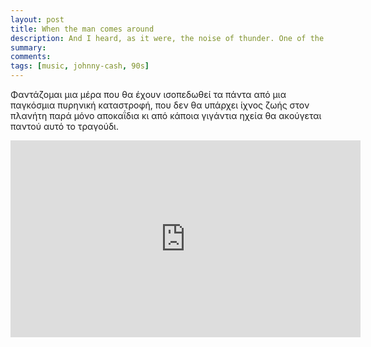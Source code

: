```yaml
---
layout: post
title: When the man comes around
description: And I heard, as it were, the noise of thunder. One of the four beasts saying, “Come and see.” And I saw, and behold a white horse.
summary: 
comments: 
tags: [music, johnny-cash, 90s]
---
```


Φαντάζομαι μια μέρα που θα έχουν ισοπεδωθεί τα πάντα από μια παγκόσμια πυρηνική καταστροφή, που δεν θα υπάρχει ίχνος ζωής στον πλανήτη παρά μόνο αποκαΐδια κι από κάποια γιγάντια ηχεία θα ακούγεται παντού αυτό το τραγούδι.

<div class="youtube-embed-container">
	<iframe width="560" height="315" src="https://www.youtube.com/embed/k5dYxX-PNno" title="YouTube video player" frameborder="0" allow="accelerometer; autoplay; clipboard-write; encrypted-media; gyroscope; picture-in-picture" allowfullscreen></iframe>
</div>